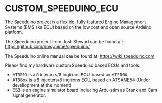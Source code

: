 # CUSTOM_SPEEDUINO_ECU

<p>The Speeduino project is a flexible, fully featured Engine Management Systems (EMS aka ECU) based on the low cost and open source Arduino platform.</p>
<p>The Speeduino project from Josh Stewart can be found at: <a href="https://github.com/noisymime/speeduino/" rel="nofollow">https://github.com/noisymime/speeduino/</a></p>
<p>The Speeduino online manual can be found at: <a href="https://wiki.speeduino.com" rel="nofollow">https://wiki.speeduino.com</a></p>

Please find my hardware custom Speeduino based ECUs and tools:<br>
- AT5510 is a 5 injectors/5 ingitions ECU, based on AT2560.<br>
- AT88xx is a 8 injectors/8 ingitions ECU, based on ATSAME54 (Under devellopment at the moment)<br>
- ESB is an engine simulator board including Ardu-stim as Crank and Cam signal generator.
